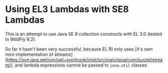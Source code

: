 Using EL3 Lambdas with SE8 Lambdas
==================================

This is an attempt to use Java SE 8 collection constructs with EL 3.0 (tested in WildFly 8.2).

So far it hasn't been very successful, because EL RI only uses [it's own mini-implementation of streams]
(https://svn.java.net/svn/uel~svn/trunk/impl/src/main/java/com/sun/el/stream/), and lambda expressions cannot be
passed to `java.util` classes
